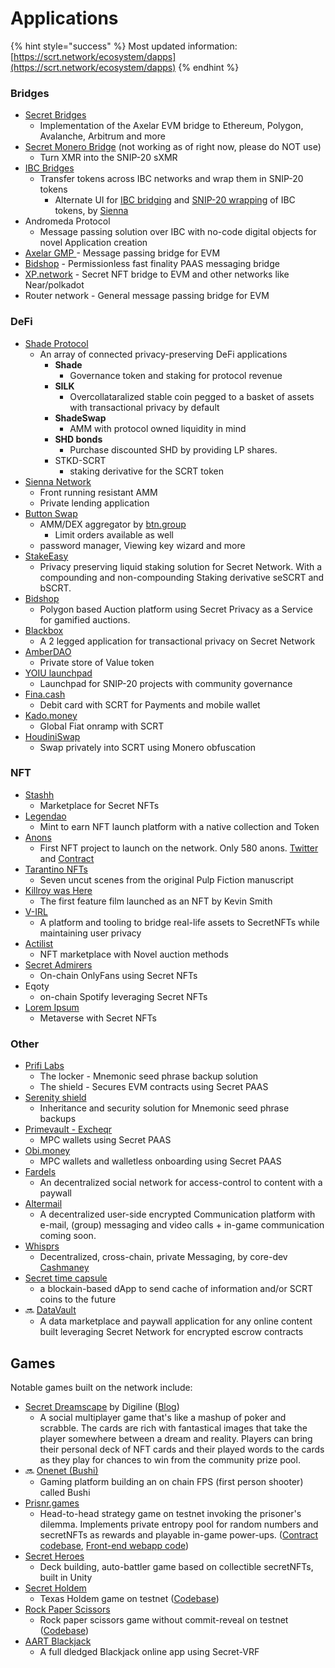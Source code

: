 # Applications

{% hint style="success" %}
Most updated information: [https://scrt.network/ecosystem/dapps](https://scrt.network/ecosystem/dapps)
{% endhint %}

### Bridges

* [Secret Bridges](http://tunnel.scrt.network)
  * Implementation of the Axelar EVM bridge to Ethereum, Polygon, Avalanche, Arbitrum and more
* [Secret Monero Bridge](https://ipfs.io/ipfs/QmNRrLDhKGZCSXAZcPU1cBTaLouhWnTi5kfWUzJB4nJbzA) (not working as of right now, please do NOT use)
  * Turn XMR into the SNIP-20 sXMR
* [IBC Bridges](https://wrap.scrt.network/)
  * Transfer tokens across IBC networks and wrap them in SNIP-20 tokens
    * Alternate UI for [IBC bridging](https://app.sienna.network/wrap/ibc) and [SNIP-20 wrapping](https://app.sienna.network/wrap) of IBC tokens, by [Sienna](https://sienna.network/)
* Andromeda Protocol
  * Message passing solution over IBC with no-code digital objects for novel Application creation
* [Axelar GMP ](https://docs.axelar.dev/dev/general-message-passing/overview)- Message passing bridge for EVM
* [Bidshop](https://twitter.com/BIDSHOP\_io) - Permissionless fast finality PAAS messaging bridge
* [XP.network](https://xp.network) - Secret NFT bridge to EVM and other networks like Near/polkadot
* Router network - General message passing bridge for EVM

### DeFi

* [Shade Protocol](https://shadeprotocol.io/)
  * An array of connected privacy-preserving DeFi applications
    * **Shade**&#x20;
      * Governance token and staking for protocol revenue
    * **SILK**
      * Overcollataralized stable coin pegged to a basket of assets with transactional privacy by default
    * **ShadeSwap**&#x20;
      * AMM with protocol owned liquidity in mind
    * **SHD bonds**
      * Purchase discounted SHD by providing LP shares.
    * STKD-SCRT
      * staking derivative for the SCRT token
* [Sienna Network](https://sienna.network/)
  * Front running resistant AMM
  * Private lending application
* [Button Swap](https://www.btn.group/secret\_network/button\_swap)
  * AMM/DEX aggregator by [btn.group](https://www.btn.group)
    * Limit orders available as well
  * password manager, Viewing key wizard and more
* [StakeEasy](https://stakeeasy.finance/)
  * Privacy preserving liquid staking solution for Secret Network. With a compounding and non-compounding Staking derivative seSCRT and bSCRT.
* [Bidshop](https://twitter.com/BIDSHOP\_io)
  * Polygon based Auction platform using Secret Privacy as a Service for gamified auctions.
* [Blackbox](https://blackbox.cash/)
  * A 2 legged application for transactional privacy on Secret Network
* [AmberDAO](https://twitter.com/AmberDAO\_)
  * Private store of Value token
* [YOIU launchpad](https://app.yoiu.io)
  * Launchpad for SNIP-20 projects with community governance
* [Fina.cash](https://fina.cash)
  * Debit card with SCRT for Payments and mobile wallet
* [Kado.money](https://kado.money)
  * Global Fiat onramp with SCRT
* [HoudiniSwap](https://houdiniswap.com)
  * Swap privately into SCRT using Monero obfuscation

### NFT

* [Stashh](https://stashh.io/)
  * Marketplace for Secret NFTs
* [Legendao](https://legendao.io/)
  * Mint to earn NFT launch platform with a native collection and Token
* [Anons](https://www.anons.army/)
  * First NFT project to launch on the network. Only 580 anons. [Twitter](https://twitter.com/AnonsNFT) and [Contract](https://secretnodes.com/secret/chains/secret-3/contracts/secret1xx4fp7qgkyxdk9elrzd8v5p7gj28lvxprwl9lw)
* [Tarantino NFTs](https://tarantinonfts.com/)
  * Seven uncut scenes from the original Pulp Fiction manuscript
* [Killroy was Here](https://legendao.io/)
  * The first feature film launched as an NFT by Kevin Smith
* [V-IRL](https://www.v-irl.com/)
  * A platform and tooling to bridge real-life assets to SecretNFTs while maintaining user privacy
* [Actilist](https://actilist.io)
  * NFT marketplace with Novel auction methods
* [Secret Admirers](https://twitter.com/admirariDAO)
  * On-chain OnlyFans using Secret NFTs
* Eqoty
  * on-chain Spotify leveraging Secret NFTs
* [Lorem Ipsum](https://geeks.pics)
  * Metaverse with Secret NFTs

### Other

* [Prifi Labs](https://www.prifilabs.com)
  * The locker - Mnemonic seed phrase backup solution
  * The shield - Secures EVM contracts using Secret PAAS
* [Serenity shield](https://www.serenityshield.io)
  * Inheritance and security solution for Mnemonic seed phrase backups
* [Primevault - Excheqr](https://www.primevault.com)
  * MPC wallets using Secret PAAS
* [Obi.money](https://obi.money)
  * MPC wallets and walletless onboarding using Secret PAAS
* [Fardels](https://fardels.network/)
  * An decentralized social network for access-control to content with a paywall
* [Altermail](https://altermail.live/)
  * A decentralized user-side encrypted Communication platform with e-mail, (group) messaging and video calls + in-game communication coming soon.
* [Whisprs](https://whisprs.co/)
  * Decentralized, cross-chain, private Messaging, by core-dev [Cashmaney](https://twitter.com/Cashmaney3/)
* [Secret time capsule](https://secrettimecapsule.net/)
  * a blockain-based dApp to send cache of information and/or SCRT coins to the future
* :soon: [DataVault](https://mobile.twitter.com/data\_vault\_)
  * A data marketplace and paywall application for any online content built leveraging Secret Network for encrypted escrow contracts

## Games

Notable games built on the network include:

* [Secret Dreamscape](https://secretdreamscape.com/) by Digiline ([Blog](https://blog.secretdreamscape.com/posts/introducing-secret-dreamscape/))
  * A social multiplayer game that's like a mashup of poker and scrabble. The cards are rich with fantastical images that take the player somewhere between a dream and reality. Players can bring their personal deck of NFT cards and their played words to the cards as they play for chances to win from the community prize pool.
* :soon: [Onenet (Bushi)](https://twitter.com/launchonenet)
  * Gaming platform building an on chain FPS (first person shooter) called Bushi
* [Prisnr.games](https://prisnr.games/)
  * Head-to-head strategy game on testnet invoking the prisoner's dilemma. Implements private entropy pool for random numbers and secretNFTs as rewards and playable in-game power-ups. ([Contract codebase](https://github.com/prisnr-games/secret-dapp/tree/master/contracts), [Front-end webapp code](https://github.com/prisnr-games/webapp))
* [Secret Heroes](https://secrethero.es/)
  * Deck building, auto-battler game based on collectible secretNFTs, built in Unity
* [Secret Holdem](https://holdem.enigma.co/)
  * Texas Holdem game on testnet ([Codebase](https://github.com/enigmampc/SecretHoldEm/))
* [Rock Paper Scissors](https://testrps.lindlof.io/)
  * Rock paper scissors game without commit-reveal on testnet ([Codebase](https://github.com/lindlof/secret\_rock\_paper\_scissors))
* [AART Blackjack](https://aart-blackjack.anther.info/landingpage)
  * A full dledged Blackjack online app using Secret-VRF
